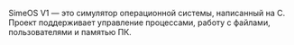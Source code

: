 SimeOS V1 — это симулятор операционной системы, написанный на C. Проект поддерживает управление процессами, работу с файлами, пользователями и памятью ПК.
